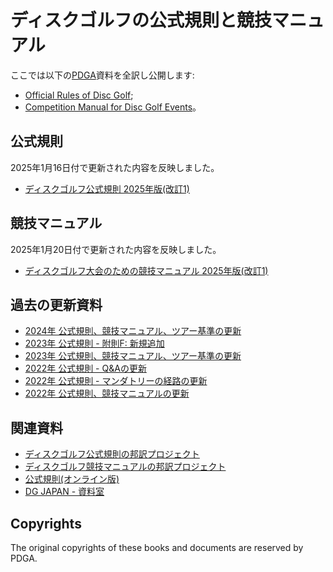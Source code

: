 # ディスクゴルフの公式規則と競技マニュアル

ここでは以下の[PDGA](https://www.pdga.com)資料を全訳し公開します:
* [Official Rules of Disc Golf](https://www.pdga.com/rules/official-rules-disc-golf);
* [Competition Manual for Disc Golf Events](https://www.pdga.com/rules/competition-manual-disc-golf-events)。

## 公式規則

2025年1月16日付で更新された内容を反映しました。

* [ディスクゴルフ公式規則 2025年版(改訂1)](ordg/OfficialRulesOfDiscGolf-2025.pdf)

## 競技マニュアル

2025年1月20日付で更新された内容を反映しました。

* [ディスクゴルフ大会のための競技マニュアル 2025年版(改訂1)](cm/CompetitionManualForDiscGolfEvents-2025-1.pdf)

## 過去の更新資料

* [2024年 公式規則、競技マニュアル、ツアー基準の更新](https://drive.google.com/file/d/1boR4HMhim6qYjtv6jsai1r2QLZv4tUoS/view)
* [2023年 公式規則 - 附則F: 新規追加](https://drive.google.com/file/d/1pqpwrATw00Vn5M8o2lb5KQckR_As1M9E/view)
* [2023年 公式規則、競技マニュアル、ツアー基準の更新](https://docs.google.com/presentation/d/e/2PACX-1vRQKajZr0Ye-F5OrV6IqhB38CLAZqR4_dsFH_J4EXrgopZ83imYkrmh1MvLdnoB-Hw9EiXG8ktZnCPp/pub?slide=id.g1a366a064e6_1_0)
* [2022年 公式規則 - Q&Aの更新](https://docs.google.com/presentation/d/e/2PACX-1vTthFMtBpyAmGyR3ULy5AvBBP1a3TISowM7VX-mLhuEuiNR9jweezvG9yboayfsQi7aDIq5v0HY9OMC/pub?start=false&loop=false&delayms=3000&slide=id.g13be1ed6da1_1_11)
* [2022年 公式規則 - マンダトリーの経路の更新](https://docs.google.com/presentation/d/e/2PACX-1vSiGej3PzUmYvI-gD5ylHzCo_ixT3W7UpntrLrqsZIOx-D4vW0lrYNmKDUuzqFqYXMyM4t_2wPDdwjV/pub?start=false&loop=false&delayms=3000&slide=id.g1143232615d_2_0)
* [2022年 公式規則、競技マニュアルの更新](https://docs.google.com/presentation/d/e/2PACX-1vRvDwv6ThGpV3tHZipAZ0m_BtGrZu2tNZfGRW7YJUIgbGo4MQuu0MWdwRfGlxehqsO8McxybQdY2RCf/pub?slide=id.gea1dc97e15_0_5)

## 関連資料

* [ディスクゴルフ公式規則の邦訳プロジェクト](https://github.com/jpdga-shizuoka/rules)
* [ディスクゴルフ競技マニュアルの邦訳プロジェクト](https://github.com/jpdga-shizuoka/cm)
* [公式規則(オンライン版)](https://jpdga-shizuoka.github.io/rules/)
* [DG JAPAN - 資料室](https://jpdga-shizuoka.github.io/ssa-round-ratings/libraries/index)

## Copyrights

The original copyrights of these books and documents are reserved by PDGA.
